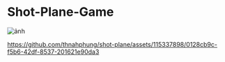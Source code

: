 ﻿# Shot-Plane-Game
![ảnh](https://github.com/thnahphung/shot-plane/assets/115337898/39445290-2ac5-4cd5-a8be-fbd011e29e6d)


https://github.com/thnahphung/shot-plane/assets/115337898/0128cb9c-f5b6-42df-8537-201621e90da3

